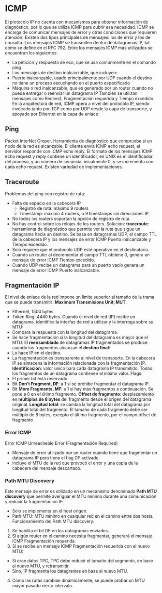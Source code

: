 # ICMP
El protocolo IP no cuenta con mecanismos para obtener información de diagnóstico, por lo que se utiliza ICMP para cubrir esa necesidad.
ICMP se encarga de comunicar mensajes de error y otras condiciones que requieren atención. Existen dos tipos principales de mensajes: los de error y los de consulta.
Los mensajes ICMP se transmiten dentro de datagramas IP, tal como se define en el RFC 792.
Entre los mensajes ICMP más utilizados se encuentran los siguientes:
- La petición y respuesta de eco, que se usa comúnmente en el comando ping
- Los mensajes de destino inalcanzable, que incluyen:
- Puerto inalcanzable, usado principalmente por UDP cuando el destino no tiene un proceso escuchando en el puerto especificado
- Máquina o red inalcanzable, que es generado por un router cuando no puede entregar o reenviar un datagrama IP
También se utilizan mensajes como Redirect, Fragmentación requerida y Tiempo excedido
En la arquitectura de red, ICMP opera a nivel del protocolo IP, siendo invocado tanto por TCP como por UDP desde la capa de transporte, y apoyado por Ethernet en la capa de enlace
## Ping
Packet InterNet Groper. Herramienta de diagnóstico que comprueba si un nodo de la red es alcanzable. El cliente envía ICMP echo request, el servidor responde con ICMP echo reply. El formato de los mensajes ICMP echo request y reply contiene un identificador, en UNIX es  el identificador del proceso, y un número de secuncia, inicalmente 0, y se incrementa con cada echo request.
Existen variedad de implementaciones.
## Traceroute
Problemas del ping con registro de ruta:
- Falta de espacio en la cabecera IP
    - Registro de ruta: máximo 9 routers
    - Timestamp: máximo 4 routers, o 9 timestamps sin direcciones IP.
- No todos los routers soportan la opción de registro de ruta.
- No hay control sobre los relojes de los routers.
Solución: **traceroute**: herramienta de diagnóstico que permite ver la ruta que sigue un datagrama hacia un destino. Se basa en datagramas UDP, el campo TTL de la cabecera IP y los mensajes de error ICMP Puerto inalcanzable y Tiempo excedido.
- Solo requiere que el protocolo UDP esté operativo en el destinatario.
- Cuando un router al decrementar el campo TTL obtiene 0, genera un mensaje de error ICMP Tiempo excedido.
- Cuando UDP recibe un datagrama para un puerto vacío genera un mensaje de error ICMP Puerto inalcanzable.
## Fragmentación IP
El nivel de enlace de la red impone un límite superior al tamaño de la trama que se puede transmitir: **Maximum Transmisions Unit, MUT**.
- Ethernet, 1500 bytes.
- Token Ring, 4440 bytes.
Cuando el nivel de red (IP) recibe un datagrama, identifica la interfaz de red a utilizar y la interroga sobre su MTU:
- Compara la respuesta con la longitud del datagrama.
- Se hace fragmentación si la longitud del datagrama es mayor que el MTU.
El **reensamblado** de datagramas IP fragmentados se produce cuando los fragmentos alcanzan el **destino final**:
- Lo hace IP en el destino.
- La fragmentación es transparente al nivel de transporte.
En la cabecera IP se almacena la información relacionada con la fragmentación IP.
**Identificación**: valor único para cada datagrama IP transmitido. Todos los fragmentos de un datagrama contienen el mismo valor.
Flags:
- El primer bit está reservado.
- Bit **Don't Fragment, DF**: a 1 si se prohíbe fragmentar el datagrama IP.
- Bit **More Fragments, MF**: a 1 si hay más fragmentos a continuación. Se pone a 0 en el último fragmento.
**Offset de fragmento**: desplazamiento en **múltiplos de 8 bytes** del fragmento desde el origen del datagrama original.
**Longitud total**: se cambia la longitud total del datagrama por longitud total del fragmento.
El tamaño de cada fragmento debe ser múltiplo de 8 bytes, excepto el último fragmento, por el campo offset de fragmento
### Error ICMP
Error ICMP Unreacheble Error (Fragmentación Required)
- Mensaje de error utilizado por un router cuando tiene que fragmentar un datagrama IP pero tiene el flag DF activado.
- Incluye el MTU de la red que provocó el error y una copia de la cabecera del mensaje descartado.
### Path MTU Discovery
Este mensaje de error es utilizado en un mecanismo denominado **Path MTU discovery** que permite averiguar el MTU mínimo durante una comunicación y reducir la fragmentación IP.
- Solo se implementa en el host origen.
- Path MTU: MTU mínimo en cualquier red en el camino entre dos hosts.
Funcionamiento del Path MTU discovery:
1. Se habilita el bit DF en los datagramas enviados.
2. Si algún router en el camino necesita fragmentar, generará el mensaje ICMP Fragmentación requerida.
3. Si se recibe un mensaje ICMP Fragmentación requerida con el nuevo MTU:
- Si eran datos TPC, TPC debe reducir el tamaño del segmento, en base al nuevo MTU, y retransmitir.
- Sino, IP fragmenta los datagramas en base al nuevo MTU.
4. Como las rutas cambian dinámicamente, se puede probar un MTU mayor pasado cierto intervalo.


